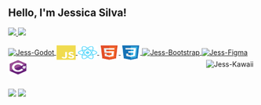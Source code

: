 ## Hello, I'm Jessica Silva!

<div>
  <a href="https://github.com/outrasilva">
  <img height="180em" src="https://github-readme-stats.vercel.app/api?username=outrasilva&show_icons=true&theme=synthwave"/>
  <img height="180em" src="https://github-readme-stats.vercel.app/api/top-langs/?username=outrasilva&layout=compact&theme=synthwave"/>
</div>

<div style="display: inline_block"><br>
  <img align="center" alt="Jess-Godot" height="30" width="40" src="https://cdn.jsdelivr.net/gh/devicons/devicon@latest/icons/godot/godot-original.svg" />      
  <img align="center" alt="Jess-Js" height="30" width="40" src="https://raw.githubusercontent.com/devicons/devicon/master/icons/javascript/javascript-plain.svg">
  <img align="center" alt="Jess-React" height="30" width="40" src="https://raw.githubusercontent.com/devicons/devicon/master/icons/react/react-original.svg">             
  <img align="center" alt="Jess-HTML" height="30" width="40" src="https://raw.githubusercontent.com/devicons/devicon/master/icons/html5/html5-original.svg">
  <img align="center" alt="Jess-CSS" height="30" width="40" src="https://raw.githubusercontent.com/devicons/devicon/master/icons/css3/css3-original.svg">
  <img align="center" alt="Jess-Bootstrap" height="30" width="40" src="https://cdn.jsdelivr.net/gh/devicons/devicon@latest/icons/bootstrap/bootstrap-original.svg" />
  <img align="center" alt="Jess-Figma" height="30" width="40" src="https://cdn.jsdelivr.net/gh/devicons/devicon@latest/icons/figma/figma-original.svg" /> 
  <img align="center" alt="Jess-Csharp" height="30" width="40" src="https://raw.githubusercontent.com/devicons/devicon/master/icons/csharp/csharp-original.svg">
  <img align="right" alt="Jess-Kawaii" width="100" src="https://github.com/user-attachments/assets/0787ccef-7079-4237-bfcb-e1cff8d6a4e2">
</div>

##

<div> 
  <a href = "mailto:jeryuuka@gmail.com"><img src="https://img.shields.io/badge/Gmail-D14836?style=for-the-badge&logo=gmail&logoColor=white" target="_blank"></a>
  <a href="https://www.linkedin.com/in/devjessicasilva/" target="_blank"><img src="https://img.shields.io/badge/-LinkedIn-%230077B5?style=for-the-badge&logo=linkedin&logoColor=white" target="_blank"></a> 
</div>

